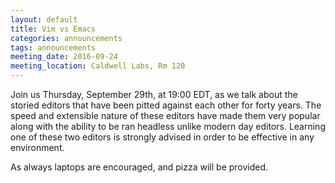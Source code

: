 ```yaml
---
layout: default
title: Vim vs Emacs
categories: announcements
tags: announcements
meeting_date: 2016-09-24
meeting_location: Caldwell Labs, Rm 120
---
```


<!-- INSERT TEXT HERE -->
Join us Thursday, September 29th, at 19:00 EDT, as we talk about the storied editors that have been pitted against each other for forty years. The speed and extensible nature of these editors have made them very popular along with the ability to be ran headless unlike modern day editors. Learning one of these two editors is strongly advised in order to be effective in any environment.

As always laptops are encouraged, and pizza will be provided.

<!-- generated by _helpers/newPost.rb -->

